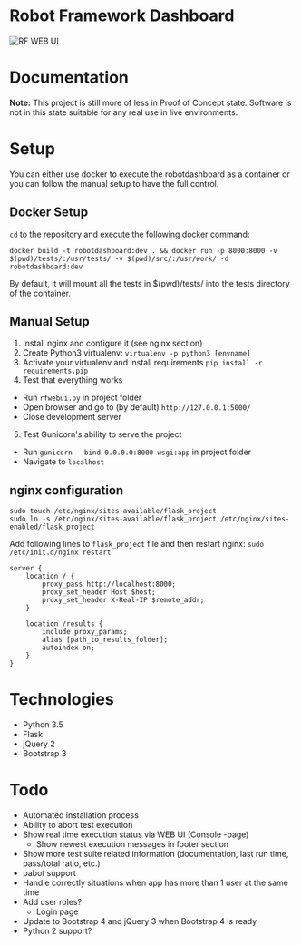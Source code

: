 # Robot Framework Dashboard

![RF WEB UI](https://github.com/molsky/robotframework-webui/blob/master/media/rfwebui.png "UI")

# Documentation
**Note:** This project is still more of less in Proof of Concept state. Software is not in this state suitable for any real
use in live environments.

# Setup

You can either use docker to execute the robotdashboard as a container or you can follow the manual setup to have the full control. 

## Docker Setup
`cd` to the repository and execute the following docker command: 
```
docker build -t robotdashboard:dev . && docker run -p 8000:8000 -v $(pwd)/tests/:/usr/tests/ -v $(pwd)/src/:/usr/work/ -d robotdashboard:dev
```
By default, it will mount all the tests in $(pwd)/tests/ into the tests directory of the container. 

## Manual Setup
1. Install nginx and configure it (see nginx section)
2. Create Python3 virtualenv: `virtualenv -p python3 [envname]`
3. Activate your virtualenv and install requirements `pip install -r requirements.pip`
4. Test that everything works
  * Run `rfwebui.py` in project folder
  * Open browser and go to (by default) `http://127.0.0.1:5000/`
  * Close development server
5. Test Gunicorn's ability to serve the project
  * Run `gunicorn --bind 0.0.0.0:8000 wsgi:app` in project folder
  * Navigate to `localhost`

## nginx configuration
```
sudo touch /etc/nginx/sites-available/flask_project
sudo ln -s /etc/nginx/sites-available/flask_project /etc/nginx/sites-enabled/flask_project
```
Add following lines to `flask_project` file and then restart nginx: `sudo /etc/init.d/nginx restart`
```
server {
    location / {
        proxy_pass http://localhost:8000;
        proxy_set_header Host $host;
        proxy_set_header X-Real-IP $remote_addr;
    }

    location /results {
        include proxy_params;
        alias [path_to_results_folder];
        autoindex on;
    }
}
```

# Technologies
* Python 3.5
* Flask
* jQuery 2
* Bootstrap 3

# Todo
* Automated installation process
* Ability to abort test execution
* Show real time execution status via WEB UI (Console -page)
  * Show newest execution messages in footer section
* Show more test suite related information (documentation, last run time, pass/total ratio, etc.)
* pabot support
* Handle correctly situations when app has more than 1 user at the same time
* Add user roles?
  * Login page
* Update to Bootstrap 4 and jQuery 3 when Bootstrap 4 is ready
* Python 2 support?
